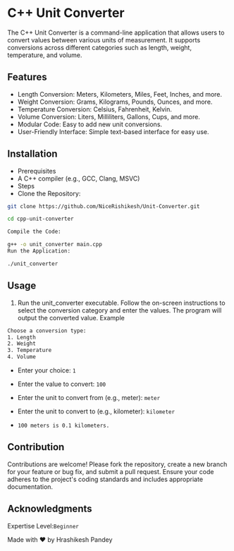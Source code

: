 # C++ Unit Converter

The C++ Unit Converter is a command-line application that allows users to convert values between various units of measurement. It supports conversions across different categories such as length, weight, temperature, and volume.

## Features

* Length Conversion: Meters, Kilometers, Miles, Feet, Inches, and more.
* Weight Conversion: Grams, Kilograms, Pounds, Ounces, and more.
* Temperature Conversion: Celsius, Fahrenheit, Kelvin.
* Volume Conversion: Liters, Milliliters, Gallons, Cups, and more.
* Modular Code: Easy to add new unit conversions.
* User-Friendly Interface: Simple text-based interface for easy use.

## Installation
 * Prerequisites
 * A C++ compiler (e.g., GCC, Clang, MSVC)
 * Steps
 * Clone the Repository:

```bash
git clone https://github.com/NiceRishikesh/Unit-Converter.git

cd cpp-unit-converter

Compile the Code:
```
```bash
g++ -o unit_converter main.cpp
Run the Application:

./unit_converter
```

## Usage

1. Run the unit_converter executable.
Follow the on-screen instructions to select the conversion category and enter the values.
The program will output the converted value.
Example
```bash
Choose a conversion type:
1. Length
2. Weight
3. Temperature
4. Volume
```

* Enter your choice: `1`

* Enter the value to convert: `100`
* Enter the unit to convert from (e.g., meter): `meter`
* Enter the unit to convert to (e.g., kilometer): `kilometer`

* `100 meters is 0.1 kilometers.`

## Contribution

Contributions are welcome! Please fork the repository, create a new branch for your feature or bug fix, and submit a pull request. Ensure your code adheres to the project's coding standards and includes appropriate documentation.

## Acknowledgments

Expertise Level:`Beginner`

Made with ❤️ by Hrashikesh Pandey